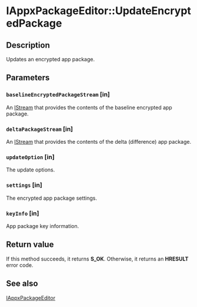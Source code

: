 # IAppxPackageEditor::UpdateEncryptedPackage

## Description

Updates an encrypted app package.

## Parameters

### `baselineEncryptedPackageStream` [in]

An [IStream](https://learn.microsoft.com/windows/desktop/api/objidl/nn-objidl-istream) that provides the contents of the baseline encrypted app package.

### `deltaPackageStream` [in]

An [IStream](https://learn.microsoft.com/windows/desktop/api/objidl/nn-objidl-istream) that provides the contents of the delta (difference) app package.

### `updateOption` [in]

The update options.

### `settings` [in]

The encrypted app package settings.

### `keyInfo` [in]

App package key information.

## Return value

If this method succeeds, it returns **S_OK**. Otherwise, it returns an **HRESULT** error code.

## See also

[IAppxPackageEditor](https://learn.microsoft.com/windows/desktop/api/appxpackaging/nn-appxpackaging-iappxpackageeditor)